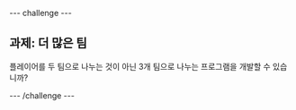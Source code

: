 \--- challenge \---

## 과제: 더 많은 팀

플레이어를 두 팀으로 나누는 것이 아닌 3개 팀으로 나누는 프로그램을 개발할 수 있습니까?

\--- /challenge \---
